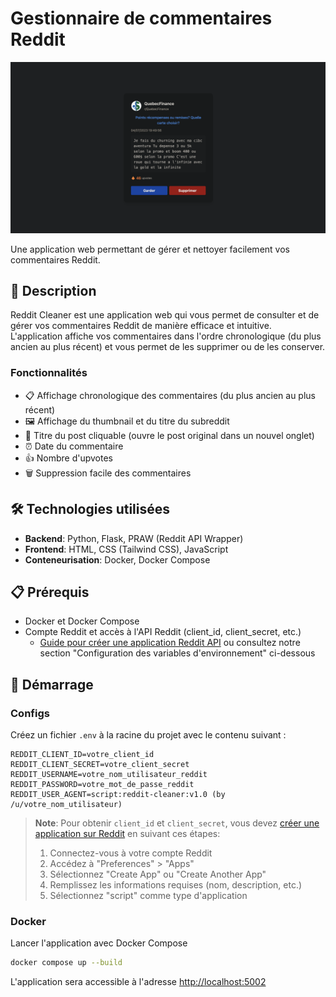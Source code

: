 # Gestionnaire de commentaires Reddit

![Capture d'écran de l'application](app/static/screenshot.png)

Une application web permettant de gérer et nettoyer facilement vos commentaires Reddit.

## 📝 Description

Reddit Cleaner est une application web qui vous permet de consulter et de gérer vos commentaires Reddit de manière efficace et intuitive. L'application affiche vos commentaires dans l'ordre chronologique (du plus ancien au plus récent) et vous permet de les supprimer ou de les conserver.

### Fonctionnalités

- 📋 Affichage chronologique des commentaires (du plus ancien au plus récent)
- 🖼️ Affichage du thumbnail et du titre du subreddit
- 📌 Titre du post cliquable (ouvre le post original dans un nouvel onglet)
- ⏰ Date du commentaire
- 👍 Nombre d'upvotes
- 🗑️ Suppression facile des commentaires

## 🛠️ Technologies utilisées

- **Backend**: Python, Flask, PRAW (Reddit API Wrapper)
- **Frontend**: HTML, CSS (Tailwind CSS), JavaScript
- **Conteneurisation**: Docker, Docker Compose

## 📋 Prérequis

- Docker et Docker Compose
- Compte Reddit et accès à l'API Reddit (client_id, client_secret, etc.)
  - [Guide pour créer une application Reddit API](https://github.com/reddit-archive/reddit/wiki/OAuth2) ou consultez notre section "Configuration des variables d'environnement" ci-dessous

## 🚀 Démarrage

### Configs

Créez un fichier `.env` à la racine du projet avec le contenu suivant :

```env
REDDIT_CLIENT_ID=votre_client_id
REDDIT_CLIENT_SECRET=votre_client_secret
REDDIT_USERNAME=votre_nom_utilisateur_reddit
REDDIT_PASSWORD=votre_mot_de_passe_reddit
REDDIT_USER_AGENT=script:reddit-cleaner:v1.0 (by /u/votre_nom_utilisateur)
```

> **Note**: Pour obtenir `client_id` et `client_secret`, vous devez [créer une application sur Reddit](https://www.reddit.com/prefs/apps/) en suivant ces étapes:
> 1. Connectez-vous à votre compte Reddit
> 2. Accédez à "Preferences" > "Apps"
> 3. Sélectionnez "Create App" ou "Create Another App"
> 4. Remplissez les informations requises (nom, description, etc.)
> 5. Sélectionnez "script" comme type d'application

### Docker

Lancer l'application avec Docker Compose

```bash
docker compose up --build
```

L'application sera accessible à l'adresse [http://localhost:5002](http://localhost:5002)
